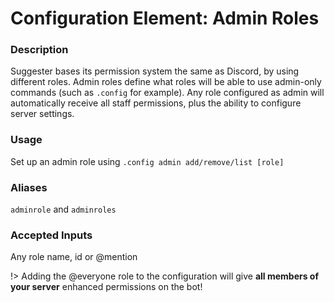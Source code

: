 # Configuration Element: Admin Roles

### Description
Suggester bases its permission system the same as Discord, by using different roles. Admin roles define what roles will be able to use admin-only commands (such as `.config` for example). Any role configured as admin will automatically receive all staff permissions, plus the ability to configure server settings.

### Usage
Set up an admin role using `.config admin add/remove/list [role]`

### Aliases 
`adminrole` and `adminroles`

### Accepted Inputs
Any role name, id or @mention



!> Adding the @everyone role to the configuration will give **all members of your server** enhanced permissions on the bot!
